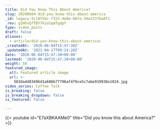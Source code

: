 ```yaml
---
title: Did You Know This About America?
slug: 20200604-did-you-know-this-about-america
_id: legacy-5c18f5bc-f323-4e8e-86fe-34e22376a8f1
_rev: g1HhvQfTBY7k1oIqmTgdpY
type: video_posts
draft: false
aliases:
  - article/did-you-know-this-about-america/
_createdAt: '2020-06-04T15:47:38Z'
_updatedAt: '2021-04-17T09:24:20Z'
date: '2020-06-04T15:47:38+00:00'
lastmod: '2020-06-04T15:47:38+00:00'
weight: 50
featured_image:
  alt: Featured article image
  url: >-
    503da4d8349bd1a686b77796af4f9ce5c7abe919938x1024.jpg
video_series: Coffee Talk
is_breaking: false
is_breaking_dropdown: false
is_featured: false

---
```

{{< youtube id="E7aXBKAAMe0" title="Did you know this about America?" >}}